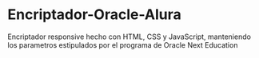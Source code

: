 # Encriptador-Oracle-Alura

Encriptador responsive hecho con HTML, CSS y JavaScript, manteniendo los parametros estipulados por el programa de Oracle Next Education
